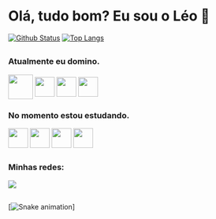 # Olá, tudo bom? Eu sou o Léo 👋 #

[![Github Status](https://github-readme-stats.vercel.app/api?username=Aschtward&show_icons=true&theme=radical)](https://github.com/anuraghazra/github-readme-stats)
[![Top Langs](https://github-readme-stats.vercel.app/api/top-langs/?username=Aschtward&layout=compact&show_icons=true&theme=radical)](https://github.com/anuraghazra/github-readme-stats)
<br>
##
### Atualmente eu domino. ###
<div style = "display: inline_block">
  <img align="center" widht= "50" height="50" src="https://cdn.jsdelivr.net/gh/devicons/devicon/icons/java/java-original-wordmark.svg" />
  <img align="center" widht= "40" height="40" src="https://cdn.jsdelivr.net/gh/devicons/devicon/icons/c/c-original.svg" />
  <img align="center" widht= "40" height="40" src="https://cdn.jsdelivr.net/gh/devicons/devicon/icons/spring/spring-original.svg" />
  <img align="center" widht= "40" height="40" src="https://cdn.jsdelivr.net/gh/devicons/devicon/icons/html5/html5-original.svg" />
</div>

### No momento estou estudando. ###
<div style = "display: inline_block">
  <img align="center" widht= "40" height="40" src="https://cdn.jsdelivr.net/gh/devicons/devicon/icons/javascript/javascript-original.svg" />
  <img align="center" widht= "40" height="40" src="https://cdn.jsdelivr.net/gh/devicons/devicon/icons/angularjs/angularjs-original.svg"/>
  <img align="center" widht= "40" height="40" src="https://cdn.jsdelivr.net/gh/devicons/devicon/icons/docker/docker-original.svg" />
  <img align="center" widht= "40" height="40" src="https://cdn.jsdelivr.net/gh/devicons/devicon/icons/cplusplus/cplusplus-original.svg" />
</div>

##

### Minhas redes: ###
<div>
  <a href = "https://www.linkedin.com/in/leonardo-goulart-92575922a/" target="_blank"><image src="https://img.shields.io/badge/LinkedIn-0077B5?style=for-the-badge&logo=linkedin&logoColor=white"></a>
</div>

##

[![Snake animation](https://github.com/Aschtward/Aschtward/blob/output/github-contribution-grid-snake.svg)]
